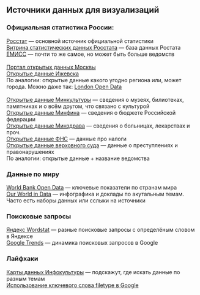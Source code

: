 ## Источники данных для визуализаций

### Официальная статистика России:
[Росстат](https://rosstat.gov.ru/) — основной источник официальной статистики <br>
[Витрина статистических данных Росстата](https://showdata.gks.ru/finder/) — база данных Ростата <br>
[ЕМИСС](https://www.fedstat.ru/) — почти то же самое, но может быть больше ведомств<br>
<br>
[Портал открытых данных Москвы](https://data.mos.ru/)<br>
[Открытые данные Ижевска](https://www.izh.ru/i/opendata-list)<br>
По аналогии: открытые данные какого угодно региона или, может города. Можно даже так: [London Open Data](https://www.google.com/search?newwindow=1&safe=active&rlz=1C5CHFA_enRU851RU851&sxsrf=ALeKk03cGdkOK5AQeebMs9fVfjMPRvjG5w%3A1606479312228&ei=0O3AX6KvDcHmrgTypLTIDw&q=london+open+data&oq=london+open+data&gs_lcp=CgZwc3ktYWIQAzIGCAAQBxAeMgcIABAUEIcCMgYIABAHEB4yBggAEAcQHjIGCAAQBxAeMgYIABAHEB4yBggAEAcQHjIGCAAQBRAeMgYIABAIEB4yBggAEAgQHjoGCCMQJxATOggIABAHEB4QEzoKCAAQBxAKEB4QEzoECAAQDToICAAQDRAFEB46CAgAEAgQDRAeOggIABAIEAcQHjoKCAAQBxAFEB4QEzoKCAAQCBAHEB4QE1DtXFiZaWD-bWgCcAB4AIABmQGIAf8JkgEDMS45mAEAoAEBqgEHZ3dzLXdpesABAQ&sclient=psy-ab&ved=0ahUKEwii1_nl2aLtAhVBs4sKHXISDfkQ4dUDCA0&uact=5)<br>
<br>
[Открытые данные Минкультуры](https://opendata.mkrf.ru/opendata) — сведения о музеях, билиотеках, памятниках и о всём другом, что связано с культурой<br>
[Открытые данные Минфина](https://minfin.gov.ru/opendata/) — сведения о бюджете Российской федерации<br>
[Открытые данные Минздрава](https://minzdrav.gov.ru/opendata) — сведения о больницах, лекарствах и проч.<br>
[Открытые данные ФНС](https://www.nalog.ru/opendata/) — данные про налоги<br>
[Открытые данные верховного суда](http://www.cdep.ru/index.php?id=79) — данные о преступлениях и правонарушениях<br>
По аналогии: открытые данные + название ведомства

### Данные по миру
[World Bank Open Data](data.worldbank.org) — ключевые показатели по странам мира<br>
[Our World in Data](https://ourworldindata.org/) — инфографика и доклады по акутальным темам. Часто есть наборы данных или сслыки на источники<br>

### Поисковые запросы
[Яндекс Wordstat](https://wordstat.yandex.ru/) — разные поисковые запросы с определёным словом в Яндексе<br>
[Google Trends](https://trends.google.com/trends/) — динамика поисковых запросов в Google<br>

### Лайфхаки
[Карты данных Инфокультуры](https://www.infoculture.ru/2018/12/10/datamaps/) — подскажут, где искать данные по разным темам<br>
[Использование ключевого слова filetype в Google](https://www.google.com/search?q=%D1%81%D0%BC%D0%B5%D1%80%D1%82%D0%BD%D0%BE%D1%81%D1%82%D1%8C+filetype%3Acsv&rlz=1C5CHFA_enRU851RU851&oq=%D1%81%D0%BC%D0%B5%D1%80%D1%82%D0%BD%D0%BE%D1%81%D1%82%D1%8C+filetype%3Acsv&aqs=chrome..69i57.6732j0j7&sourceid=chrome&ie=UTF-8)

